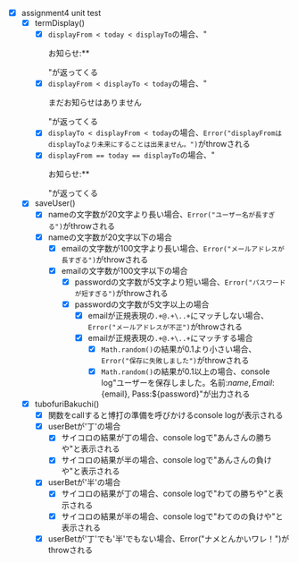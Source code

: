 - [X] assignment4 unit test
    - [X] termDisplay()
        - [X] `displayFrom < today < displayTo`の場合、"<p>お知らせ:**</p>"が返ってくる
        - [X] `displayFrom < displayTo < today`の場合、"<p>まだお知らせはありません</p>"が返ってくる
        - [X] `displayTo < displayFrom < today`の場合、`Error("displayFromはdisplayToより未来にすることは出来ません。")`がthrowされる
        - [X] `displayFrom == today == displayTo`の場合、"<p>お知らせ:**</p>"が返ってくる
    - [X] saveUser()
        - [X] nameの文字数が20文字より長い場合、`Error("ユーザー名が長すぎる")`がthrowされる
        - [X] nameの文字数が20文字以下の場合
            - [X] emailの文字数が100文字より長い場合、`Error("メールアドレスが長すぎる")`がthrowされる
            - [X] emailの文字数が100文字以下の場合
                - [X] passwordの文字数が5文字より短い場合、`Error("パスワードが短すぎる")`がthrowされる
                - [X] passwordの文字数が5文字以上の場合
                    - [X] emailが正規表現の`.+@.+\..+`にマッチしない場合、`Error("メールアドレスが不正")`がthrowされる
                    - [X] emailが正規表現の`.+@.+\..+`にマッチする場合
                        - [X] `Math.random()`の結果が0.1より小さい場合、`Error("保存に失敗しました")`がthrowされる
                        - [X] `Math.random()`の結果が0.1以上の場合、console log"ユーザーを保存しました。名前:${name}, Email:${email}, Pass:${password}"が出力される
    - [X] tubofuriBakuchi()
        - [X] 関数をcallすると博打の準備を呼びかけるconsole logが表示される
        - [X] userBetが'丁'の場合
            - [X] サイコロの結果が丁の場合、console logで"あんさんの勝ちや"と表示される
            - [X] サイコロの結果が半の場合、console logで"あんさんの負けや"と表示される
        - [X] userBetが'半'の場合
            - [X] サイコロの結果が丁の場合、console logで"わての勝ちや"と表示される
            - [X] サイコロの結果が半の場合、console logで"わてのの負けや"と表示される
        - [X] userBetが'丁'でも'半'でもない場合、Error("ナメとんかいワレ！")がthrowされる